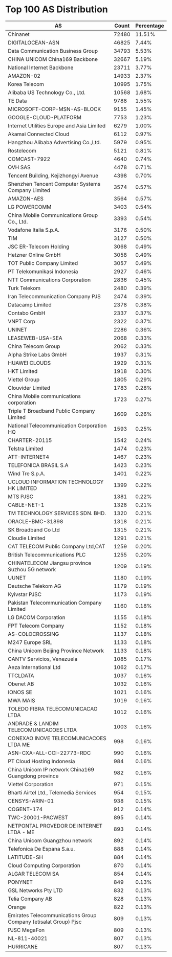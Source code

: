 # Top 100 AS Distribution
| AS | Count | Percentage |
|----|----|----|
| Chinanet | 72480 | 11.51% |
| DIGITALOCEAN-ASN | 46825 | 7.44% |
| Data Communication Business Group | 34793 | 5.53% |
| CHINA UNICOM China169 Backbone | 32667 | 5.19% |
| National Internet Backbone | 23711 | 3.77% |
| AMAZON-02 | 14933 | 2.37% |
| Korea Telecom | 10995 | 1.75% |
| Alibaba US Technology Co., Ltd. | 10568 | 1.68% |
| TE Data | 9788 | 1.55% |
| MICROSOFT-CORP-MSN-AS-BLOCK | 9155 | 1.45% |
| GOOGLE-CLOUD-PLATFORM | 7753 | 1.23% |
| Internet Utilities Europe and Asia Limited | 6279 | 1.00% |
| Akamai Connected Cloud | 6112 | 0.97% |
| Hangzhou Alibaba Advertising Co.,Ltd. | 5979 | 0.95% |
| Rostelecom | 5121 | 0.81% |
| COMCAST-7922 | 4640 | 0.74% |
| OVH SAS | 4478 | 0.71% |
| Tencent Building, Kejizhongyi Avenue | 4398 | 0.70% |
| Shenzhen Tencent Computer Systems Company Limited | 3574 | 0.57% |
| AMAZON-AES | 3564 | 0.57% |
| LG POWERCOMM | 3403 | 0.54% |
| China Mobile Communications Group Co., Ltd. | 3393 | 0.54% |
| Vodafone Italia S.p.A. | 3176 | 0.50% |
| TIM | 3127 | 0.50% |
| JSC ER-Telecom Holding | 3068 | 0.49% |
| Hetzner Online GmbH | 3058 | 0.49% |
| TOT Public Company Limited | 3057 | 0.49% |
| PT Telekomunikasi Indonesia | 2927 | 0.46% |
| NTT Communications Corporation | 2836 | 0.45% |
| Turk Telekom | 2480 | 0.39% |
| Iran Telecommunication Company PJS | 2474 | 0.39% |
| Datacamp Limited | 2378 | 0.38% |
| Contabo GmbH | 2337 | 0.37% |
| VNPT Corp | 2322 | 0.37% |
| UNINET | 2286 | 0.36% |
| LEASEWEB-USA-SEA | 2068 | 0.33% |
| China Telecom Group | 2062 | 0.33% |
| Alpha Strike Labs GmbH | 1937 | 0.31% |
| HUAWEI CLOUDS | 1929 | 0.31% |
| HKT Limited | 1918 | 0.30% |
| Viettel Group | 1805 | 0.29% |
| Clouvider Limited | 1783 | 0.28% |
| China Mobile communications corporation | 1723 | 0.27% |
| Triple T Broadband Public Company Limited | 1609 | 0.26% |
| National Telecommunication Corporation HQ | 1593 | 0.25% |
| CHARTER-20115 | 1542 | 0.24% |
| Telstra Limited | 1474 | 0.23% |
| ATT-INTERNET4 | 1467 | 0.23% |
| TELEFONICA BRASIL S.A | 1423 | 0.23% |
| Wind Tre S.p.A. | 1401 | 0.22% |
| UCLOUD INFORMATION TECHNOLOGY HK LIMITED | 1399 | 0.22% |
| MTS PJSC | 1381 | 0.22% |
| CABLE-NET-1 | 1328 | 0.21% |
| TM TECHNOLOGY SERVICES SDN. BHD. | 1320 | 0.21% |
| ORACLE-BMC-31898 | 1318 | 0.21% |
| SK Broadband Co Ltd | 1315 | 0.21% |
| Cloudie Limited | 1291 | 0.21% |
| CAT TELECOM Public Company Ltd,CAT | 1259 | 0.20% |
| British Telecommunications PLC | 1255 | 0.20% |
| CHINATELECOM Jiangsu province Suzhou 5G network | 1209 | 0.19% |
| UUNET | 1180 | 0.19% |
| Deutsche Telekom AG | 1179 | 0.19% |
| Kyivstar PJSC | 1173 | 0.19% |
| Pakistan Telecommunication Company Limited | 1160 | 0.18% |
| LG DACOM Corporation | 1155 | 0.18% |
| FPT Telecom Company | 1152 | 0.18% |
| AS-COLOCROSSING | 1137 | 0.18% |
| M247 Europe SRL | 1133 | 0.18% |
| China Unicom Beijing Province Network | 1133 | 0.18% |
| CANTV Servicios, Venezuela | 1085 | 0.17% |
| Aeza International Ltd | 1062 | 0.17% |
| TTCLDATA | 1037 | 0.16% |
| Obenet AB | 1032 | 0.16% |
| IONOS SE | 1021 | 0.16% |
| MWA MAIS | 1019 | 0.16% |
| TOLEDO FIBRA TELECOMUNICACAO LTDA | 1012 | 0.16% |
| ANDRADE & LANDIM TELECOMUNICACOES LTDA | 1003 | 0.16% |
| CONEXAO INOVE TELECOMUNICACOES LTDA ME | 998 | 0.16% |
| ASN-CXA-ALL-CCI-22773-RDC | 990 | 0.16% |
| PT Cloud Hosting Indonesia | 984 | 0.16% |
| China Unicom IP network China169 Guangdong province | 982 | 0.16% |
| Viettel Corporation | 971 | 0.15% |
| Bharti Airtel Ltd., Telemedia Services | 954 | 0.15% |
| CENSYS-ARIN-01 | 938 | 0.15% |
| COGENT-174 | 912 | 0.14% |
| TWC-20001-PACWEST | 895 | 0.14% |
| NETPONTAL PROVEDOR DE INTERNET LTDA - ME | 893 | 0.14% |
| China Unicom Guangzhou network | 892 | 0.14% |
| Telefonica De Espana S.a.u. | 888 | 0.14% |
| LATITUDE-SH | 884 | 0.14% |
| Cloud Computing Corporation | 870 | 0.14% |
| ALGAR TELECOM SA | 854 | 0.14% |
| PONYNET | 849 | 0.13% |
| GSL Networks Pty LTD | 832 | 0.13% |
| Telia Company AB | 828 | 0.13% |
| Orange | 822 | 0.13% |
| Emirates Telecommunications Group Company (etisalat Group) Pjsc | 809 | 0.13% |
| PJSC MegaFon | 809 | 0.13% |
| NL-811-40021 | 807 | 0.13% |
| HURRICANE | 807 | 0.13% |
